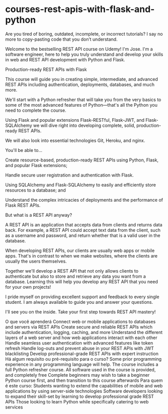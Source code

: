 # courses-rest-apis-with-flask-and-python

Are you tired of boring, outdated, incomplete, or incorrect tutorials? I say no more to copy-pasting code that you don’t understand.

Welcome to the bestselling REST API course on Udemy! I'm Jose. I'm a software engineer, here to help you truly understand and develop your skills in web and REST API development with Python and Flask.

Production-ready REST APIs with Flask

This course will guide you in creating simple, intermediate, and advanced REST APIs including authentication, deployments, databases, and much more.

We'll start with a Python refresher that will take you from the very basics to some of the most advanced features of Python—that's all the Python you need to complete the course.

Using Flask and popular extensions Flask-RESTful, Flask-JWT, and Flask-SQLAlchemy we will dive right into developing complete, solid, production-ready REST APIs.

We will also look into essential technologies Git, Heroku, and nginx.

You'll be able to...

Create resource-based, production-ready REST APIs using Python, Flask, and popular Flask extensions;

Handle secure user registration and authentication with Flask.

Using SQLAlchemy and Flask-SQLAlchemy to easily and efficiently store resources to a database; and

Understand the complex intricacies of deployments and the performance of Flask REST APIs.



But what is a REST API anyway?

A REST API is an application that accepts data from clients and returns data back. For example, a REST API could accept text data from the client, such as a username and password, and return whether that is a valid user in the database.

When developing REST APIs, our clients are usually web apps or mobile apps. That's in contrast to when we make websites, where the clients are usually the users themselves.

Together we'll develop a REST API that not only allows clients to authenticate but also to store and retrieve any data you want from a database. Learning this will help you develop any REST API that you need for your own projects!



I pride myself on providing excellent support and feedback to every single student. I am always available to guide you and answer your questions.

I'll see you on the inside. Take your first step towards REST API mastery!

O que você aprenderá
Connect web or mobile applications to databases and servers via REST APIs
Create secure and reliable REST APIs which include authentication, logging, caching, and more
Understand the different layers of a web server and how web applications interact with each other
Handle seamless user authentication with advanced features like token refresh
Handle log-outs and prevent abuse in your REST APIs with JWT blacklisting
Develop professional-grade REST APIs with expert instruction
Há algum requisito ou pré-requisito para o curso?
Some prior programming experience in any programming language will help. The course includes a full Python refresher course.
All software used in the course is provided, and completely free
Complete beginners may wish to take a beginner Python course first, and then transition to this course afterwards
Para quem é este curso:
Students wanting to extend the capabilities of mobile and web applications by using server-side technologies
Software developers looking to expand their skill-set by learning to develop professional grade REST APIs
Those looking to learn Python while specifically catering to web services
